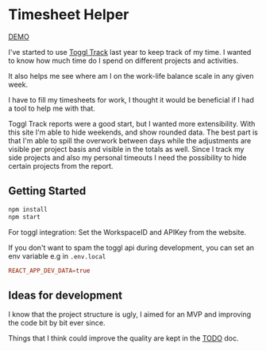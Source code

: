 # Timesheet Helper

[DEMO](https://budavariam.github.io/timesheet-helper/)

I've started to use [Toggl Track](https://track.toggl.com) last year to keep track of my time.
I wanted to know how much time do I spend on different projects and activities.

It also helps me see where am I on the work-life balance scale in any given week.

I have to fill my timesheets for work, I thought it would be beneficial if I had a tool to help me with that.

Toggl Track reports were a good start, but I wanted more extensibility.
With this site I'm able to hide weekends, and show rounded data.
The best part is that I'm able to spill the overwork between days while the adjustments are visible per project basis and visible in the totals as well.
Since I track my side projects and also my personal timeouts I need the possibility to hide certain projects from the report.

## Getting Started

```bash
npm install
npm start
```

For toggl integration: Set the WorkspaceID and APIKey from the website.

If you don't want to spam the toggl api during  development, you can set an env variable e.g in `.env.local`

```conf
REACT_APP_DEV_DATA=true
```

## Ideas for development

I know that the project structure is ugly, I aimed for an MVP and improving the code bit by bit ever since.

Things that I think could improve the quality are kept in the [TODO](./TODO.md) doc.
